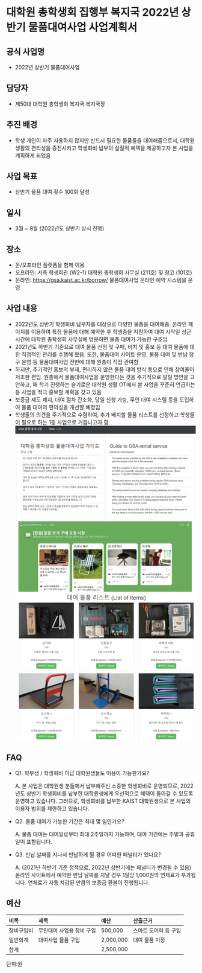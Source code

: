 대학원 총학생회 집행부 복지국 2022년 상반기 물품대여사업 사업계획서
===

## 공식 사업명
- 2022년 상반기 물품대여사업

## 담당자
- 제50대 대학원 총학생회 복지국 복지국장

## 추진 배경
- 학생 개인이 자주 사용하지 않지만 반드시 필요한 물품들을 대여해줌으로서, 대학원 생활의 편리성을 증진시키고 학생회비 납부의 실질적 혜택을 제공하고자 본 사업을 계획하게 되었음

## 사업 목표
- 상반기 물품 대여 횟수 100회 달성

## 일시
- 3월 ~ 8월 (2022년도 상반기 상시 진행)

## 장소
- 온/오프라인 플랫폼을 함께 이용
- 오프라인: 서측 학생회관 (W2-1) 대학원 총학생회 사무실 (211호) 및 창고 (101호)
- 온라인: https://gsa.kaist.ac.kr/borrow/ 물품대여사업 온라인 예약 시스템을 운영

## 사업 내용
- 2022년도 상반기 학생회비 납부자를 대상으로 다양한 물품을 대여해줌. 온라인 페이지를 이용하여 특정 물품에 대해 예약한 후 학생증을 지참하여 대여 시작일 상근시간에 대학원 총학생회 사무실에 방문하면 물품 대여가 가능한 구조임
- 2021년도 하반기 기준으로 대여 물품 선정 및 구매, 비치 및 홍보 등 대여 물품에 대한 직접적인 관리를 수행해 왔음. 또한, 물품대여 사이트 운영, 물품 대여 및 반납 창구 운영 등 물품대여사업 전반에 대해 원총이 직접 관여함
- 하지만, 주기적인 홍보의 부재, 편리하지 않은 물품 대여 방식 등으로 인해 참여율이 저조한 편임. 원총에서 물품대여사업을 운영한다는 것을 주기적으로 알릴 방안을 고안하고, 매 학기 진행하는 슬기로운 대학원 생활 OT에서 본 사업을 꾸준히 언급하는 등 사업을 적극 홍보할 계획을 갖고 있음
- 보증금 제도 폐지, 대여 절차 간소화, 당일 신청 가능, 무인 대여 시스템 등을 도입하여 물품 대여의 편의성을 개선할 예정임
- 학생들의 의견을 주기적으로 수렴하여, 추가 배치할 물품 리스트를 선정하고 학생들이 필요로 하는 1등 사업으로 거듭나고자 함
![물품대여사업 사진](../resources/resource12.png)
![물품대여사업 사진](../resources/resource13.png)


## FAQ
- Q1. 학부생 / 학생회비 미납 대학원생들도 이용이 가능한가요?

    A. 본 사업은 대학원생 분들께서 납부해주신 소중한 학생회비로 운영되므로, 2022년도 상반기 학생회비를 납부한 대학원생에게 우선적으로 혜택이 돌아갈 수 있도록 운영하고 있습니다. 그러므로, 학생회비를 납부한 KAIST 대학원생으로 본 사업의 이용자 범위를 제한하고 있습니다.

- Q2. 물품 대여가 가능한 기간은 최대 몇 일인가요?

    A. 물품 대여는 대여일로부터 최대 2주일까지 가능하며, 대여 기간에는 주말과 공휴일이 포함됩니다.

- Q3. 반납 날짜를 지나서 반납하게 될 경우 어떠한 패널티가 있나요?

    A. (2021년 하반기 기준 정책으로, 2022년 상반기에는 패널티가 변경될 수 있음) 온라인 사이트에서 예약한 반납 날짜를 지날 경우 1일당 1,000원의 연체료가 부과됩니다. 연체료가 자동 차감된 만큼의 보증금 환불이 진행됩니다. 



## 예산
| 비목       | 세목                      | 예산      | 산출근거              |
|:-----------|:--------------------------|:----------|:----------------------|
| 장비구입비 | 무인대여 사업용 장비 구입 | 500,000   | 스마트 도어락 등 구입 |
| 일반회계   | 대여사업 물품 구입        | 2,000,000 | 대여 물품 미정        |
| 합계       |                           | 2,500,000 |                       |

단위:원